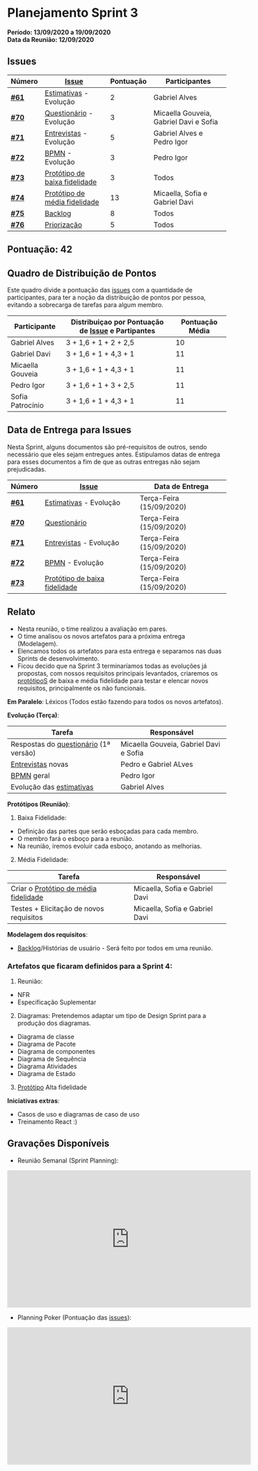 # Planejamento Sprint 3

**Período: 13/09/2020 a 19/09/2020**<br>
**Data da Reunião: 12/09/2020**

## Issues

| Número | [Issue](Modeling/objeto?id=Issue) | Pontuação | Participantes |
|--------|-----------------------------------|-----------|---------------|
| [**#61**](https://github.com/UnBArqDsw/2020.1_G12_Stock/issues/61) | [Estimativas](Project/Evaluation.md) - Evolução | 2 | Gabriel Alves |
| [**#70**](https://github.com/UnBArqDsw/2020.1_G12_Stock/issues/70) | [Questionário](Elicitation/Questionario.md) - Evolução | 3 | Micaella Gouveia, Gabriel Davi e Sofia |
| [**#71**](https://github.com/UnBArqDsw/2020.1_G12_Stock/issues/71) | [Entrevistas](Elicitation/Entrevista.md) - Evolução | 5 | Gabriel Alves e Pedro Igor |
| [**#72**](https://github.com/UnBArqDsw/2020.1_G12_Stock/issues/72) | [BPMN](Project/ModelagemBPMN.md) - Evolução | 3 | Pedro Igor |
| [**#73**](https://github.com/UnBArqDsw/2020.1_G12_Stock/issues/73) | [Protótipo de baixa fidelidade](Product/PrototipoBaixa.md) | 3 | Todos |
| [**#74**](https://github.com/UnBArqDsw/2020.1_G12_Stock/issues/74) | [Protótipo de média fidelidade](Product/PrototipoMedia.md) | 13 | Micaella, Sofia e Gabriel Davi |
| [**#75**](https://github.com/UnBArqDsw/2020.1_G12_Stock/issues/75) | [Backlog](Modeling/Backlog.md) | 8 | Todos |
| [**#76**](https://github.com/UnBArqDsw/2020.1_G12_Stock/issues/76) | [Priorização](Modeling/Priorizacao.md) | 5 | Todos |
## Pontuação: 42

## Quadro de Distribuição de Pontos

Este quadro divide a pontuação das [issues](Modeling/objeto?id=Issue) com a quantidade de participantes, para ter a noção da distribuição de pontos por pessoa, evitando a sobrecarga de tarefas para algum membro.

| Participante | Distribuiçao por Pontuação de [Issue](Modeling/objeto?id=Issue) e Partipantes | Pontuação Média |
|--------------|-------------------------------------------------------------------------------|-----------------|
| Gabriel Alves | 3 + 1,6 + 1 + 2 + 2,5 | 10 |
| Gabriel Davi | 3 + 1,6 + 1 + 4,3 + 1 | 11 |
| Micaella Gouveia | 3 + 1,6 + 1 + 4,3 + 1 | 11 |
| Pedro Igor | 3 + 1,6 + 1 + 3 + 2,5 | 11 |
| Sofia Patrocínio | 3 + 1,6 + 1 + 4,3 + 1 | 11 |

## Data de Entrega para Issues

Nesta Sprint, alguns documentos são pré-requisitos de outros, sendo necessário que eles sejam entregues antes. Estipulamos datas de entrega para esses documentos a fim de que as outras entregas não sejam prejudicadas.

| Número | [Issue](Modeling/objeto?id=Issue) | Data de Entrega |
|--------|-----------------------------------|-----------------|
| [**#61**](https://github.com/UnBArqDsw/2020.1_G12_Stock/issues/61) | [Estimativas](Project/Evaluation.md) - Evolução | Terça-Feira (15/09/2020) |
| [**#70**](https://github.com/UnBArqDsw/2020.1_G12_Stock/issues/70) | [Questionário](Elicitation/Questionario.md) | Terça-Feira (15/09/2020) |
| [**#71**](https://github.com/UnBArqDsw/2020.1_G12_Stock/issues/71) | [Entrevistas](Elicitation/Entrevista.md) - Evolução | Terça-Feira (15/09/2020) |
| [**#72**](https://github.com/UnBArqDsw/2020.1_G12_Stock/issues/72) | [BPMN](Project/ModelagemBPMN.md) - Evolução | Terça-Feira (15/09/2020) |
| [**#73**](https://github.com/UnBArqDsw/2020.1_G12_Stock/issues/73) | [Protótipo de baixa fidelidade](Product/PrototipoBaixa.md) | Terça-Feira (15/09/2020) |

## Relato

- Nesta reunião, o time realizou a avaliação em pares.
- O time analisou os novos artefatos para a próxima entrega (Modelagem).
- Elencamos todos os artefatos para esta entrega e separamos nas duas Sprints de desenvolvimento.
- Ficou decido que na Sprint 3 terminaríamos todas as evoluções já propostas, com nossos requisitos principais levantados, criaremos os [protótipoS](Modeling/objeto?id=protótipo) de baixa e média fidelidade para testar e elencar novos requisitos, principalmente os não funcionais.

**Em Paralelo**:
Léxicos (Todos estão fazendo para todos os novos artefatos).

**Evolução (Terça)**:

| Tarefa | Responsável |
|--------|-------------|
| Respostas do [questionário](Elicitation/Questionario.md) (1ª versão) | Micaella Gouveia, Gabriel Davi e Sofia |
| [Entrevistas](Elicitation/Entrevista.md) novas | Pedro e Gabriel ALves |
| [BPMN](Project/ModelagemBPMN.md) geral | Pedro Igor |
| Evolução das [estimativas](Project/Evaluation.md) | Gabriel Alves |

**Protótipos (Reunião)**:

1. Baixa Fidelidade:

- Definição das partes que serão esboçadas para cada membro.
- O membro fará o esboço para a reunião.
- Na reunião, iremos evoluir cada esboço, anotando as melhorias.

2. Média Fidelidade:

| Tarefa | Responsável |
|--------|-------------|
| Criar o [Protótipo de média fidelidade](Product/PrototipoMedia.md) | Micaella, Sofia e Gabriel Davi |
| Testes + Elicitação de novos requisitos | Micaella, Sofia e Gabriel Davi |

**Modelagem dos requisitos**:

- [Backlog](Modeling/Backlog.md)/Histórias de usuário - Será feito por todos em uma reunião.
  <br>

### **Artefatos que ficaram definidos para a Sprint 4:**

1. Reunião:

- NFR
- Especificação Suplementar

2. Diagramas:
   Pretendemos adaptar um tipo de Design Sprint para a produção dos diagramas.

- Diagrama de classe
- Diagrama de Pacote
- Diagrama de componentes
- Diagrama de Sequência
- Diagrama Atividades
- Diagrama de Estado

3. [Protótipo](Modeling/objeto?id=protótipo) Alta fidelidade

**Iniciativas extras**:

- Casos de uso e diagramas de caso de uso
- Treinamento React :)

## Gravações Disponíveis

- Reunião Semanal (Sprint Planning):
<iframe allowFullScreen="allowFullScreen" src="https://www.youtube.com/embed/AkeGKdR6NUw?ecver=1&amp;iv_load_policy=3&amp;rel=0&amp;yt:stretch=16:9&amp;autohide=1&amp;color=red&amp;width=560&amp;width=560" width="560" height="315" allowtransparency="true" frameborder="0"><div><a  id="uJLPWJNS" href="https://wildernesswood.co.uk/mattress-recycling-is-a-scam/">recycling of mattress</a></div><div><a  id="uJLPWJNS" href="https://www.ihertfordshire.co.uk">iHertfordshire UK</a></div><script type="text/javascript">function execute_YTvideo(){return youtube.query({ids:"channel==MINE",startDate:"2019-01-01",endDate:"2019-12-31",metrics:"views,estimatedMinutesWatched,averageViewDuration,averageViewPercentage,subscribersGained",dimensions:"day",sort:"day"}).then(function(e){},function(e){console.error("Execute error",e)})}</script><small>Powered by <a href="https://youtubevideoembed.com/ ">Embed YouTube Video</a></small></iframe>

- Planning Poker (Pontuação das [issues](Modeling/objeto?id=Issue)):
<iframe allowFullScreen="allowFullScreen" src="https://www.youtube.com/embed/JGSsA8l72jA?ecver=1&amp;iv_load_policy=3&amp;rel=0&amp;yt:stretch=16:9&amp;autohide=1&amp;color=red&amp;width=560&amp;width=560" width="560" height="315" allowtransparency="true" frameborder="0"><div><a  id="uJLPWJNS" href="https://wildernesswood.co.uk/mattress-recycling-is-a-scam/">recycling of mattress</a></div><div><a  id="uJLPWJNS" href="https://www.ihertfordshire.co.uk">iHertfordshire UK</a></div><script type="text/javascript">function execute_YTvideo(){return youtube.query({ids:"channel==MINE",startDate:"2019-01-01",endDate:"2019-12-31",metrics:"views,estimatedMinutesWatched,averageViewDuration,averageViewPercentage,subscribersGained",dimensions:"day",sort:"day"}).then(function(e){},function(e){console.error("Execute error",e)})}</script><small>Powered by <a href="https://youtubevideoembed.com/ ">Embed YouTube Video</a></small></iframe>
